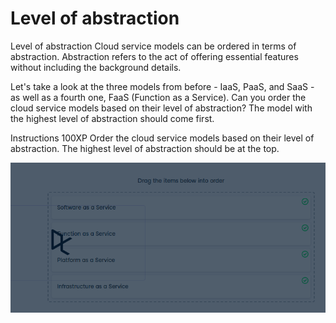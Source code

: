 # Level of abstraction

Level of abstraction
Cloud service models can be ordered in terms of abstraction. Abstraction refers to the act of offering essential features without including the background details.

Let's take a look at the three models from before - IaaS, PaaS, and SaaS - as well as a fourth one, FaaS (Function as a Service). Can you order the cloud service models based on their level of abstraction? The model with the highest level of abstraction should come first.

Instructions
100XP
Order the cloud service models based on their level of abstraction. The highest level of abstraction should be at the top.

![alt text](image-5.png)
